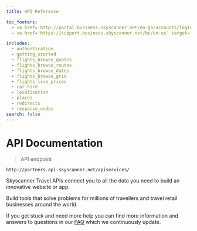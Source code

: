 ```yaml
---
title: API Reference

toc_footers:
  - <a href='http://portal.business.skyscanner.net/en-gb/accounts/login/'>Sign in to your account</a>
  - <a href='https://support.business.skyscanner.net/hc/en-us' target="_blank">FAQ and Support</a>

includes:
  - authentication
  - getting_started
  - flights_browse_quotes
  - flights_browse_routes
  - flights_browse_dates
  - flights_browse_grid
  - flights_live_prices
  - car_hire
  - localisation
  - places
  - redirects
  - response_codes
search: false
---
```


# API Documentation

> API endpoint

```shell
http://partners.api.skyscanner.net/apiservices/

```
Skyscanner Travel APIs connect you to all the data you need to build an innovative website or app.

Build tools that solve problems for millions of travellers and travel retail businesses around the world.


<aside class="notice">
If you get stuck and need more help you can find more information and answers to questions in our <a href='https://support.business.skyscanner.net/hc/en-us' target="_blank">FAQ</a> which we continuously update.
</aside>








